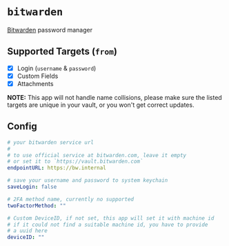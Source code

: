 # `bitwarden`

[Bitwarden](https://bitwarden.com/) password manager

## Supported Targets (`from`)

- [x] Login (`username` & `password`)
- [x] Custom Fields
- [x] Attachments

__NOTE:__ This app will not handle name collisions, please make sure the listed targets are unique in your vault, or you won't get correct updates.

## Config

```yaml
# your bitwarden service url
#
# to use official service at bitwarden.com, leave it empty
# or set it to `https://vault.bitwarden.com`
endpointURL: https://bw.internal

# save your username and password to system keychain
saveLogin: false

# 2FA method name, currently no supported
twoFactorMethod: ""

# Custom DeviceID, if not set, this app will set it with machine id
# if it could not find a suitable machine id, you have to provide
# a uuid here
deviceID: ""
```
